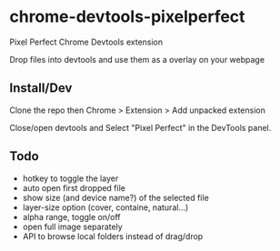 # chrome-devtools-pixelperfect

Pixel Perfect Chrome Devtools extension

Drop files into devtools and use them as a overlay on your webpage

## Install/Dev

Clone the repo then Chrome > Extension > Add unpacked extension

Close/open devtools and Select "Pixel Perfect" in the DevTools panel.

## Todo

 - hotkey to toggle the layer
 - auto open first dropped file
 - show size (and device name?) of the selected file
 - layer-size option (cover, containe, natural...)
 - alpha range, toggle on/off
 - open full image separately
 - API to browse local folders instead of drag/drop
